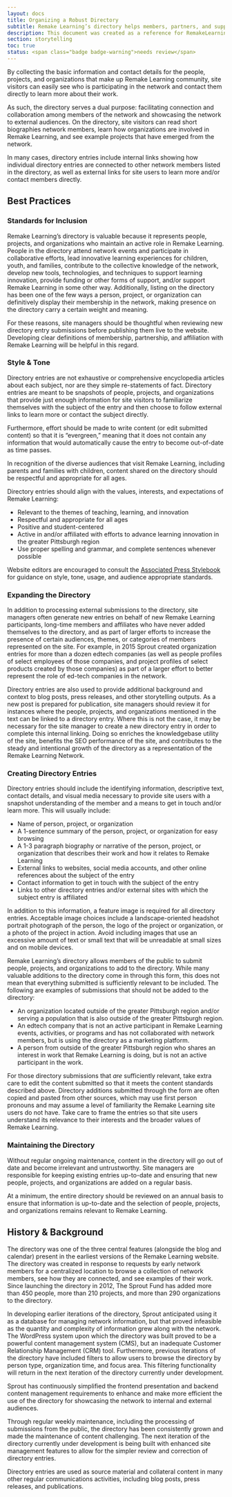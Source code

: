 ```yaml
---
layout: docs
title: Organizing a Robust Directory
subtitle: Remake Learning’s directory helps members, partners, and supporters see themselves as part of a larger whole.
description: This document was created as a reference for RemakeLearning.org’s site manager. It provides a description of the value of Remake Learning’s directory of people, projects, and organizations, a historical account of the content strategy used to date, and instructional guidance for creating high-quality directory entries and maintaining those entries over time. It is intended to be useful for anyone who is managing and adding content to the directory.
section: storytelling
toc: true
status: <span class="badge badge-warning">needs review</span>
---
```


By collecting the basic information and contact details for the people, projects, and organizations that make up Remake Learning community, site visitors can easily see who is participating in the network and contact them directly to learn more about their work.

As such, the directory serves a dual purpose: facilitating connection and collaboration among members of the network and showcasing the network to external audiences. On the directory, site visitors can read short biographies network members, learn how organizations are involved in Remake Learning, and see example projects that have emerged from the network.

In many cases, directory entries include internal links showing how individual directory entries are connected to other network members listed in the directory, as well as external links for site users to learn more and/or contact members directly.  

## Best Practices

### Standards for Inclusion

Remake Learning’s directory is valuable because it represents people, projects, and organizations who maintain an active role in Remake Learning. People in the directory attend network events and participate in collaborative efforts, lead innovative learning experiences for children, youth, and families, contribute to the collective knowledge of the network, develop new tools, technologies, and techniques to support learning innovation, provide funding or other forms of support, and/or support Remake Learning in some other way. Additionally, listing on the directory has been one of the few ways a person, project, or organization can definitively display their membership in the network, making presence on the directory carry a certain weight and meaning.

For these reasons, site managers should be thoughtful when reviewing new directory entry submissions before publishing them live to the website. Developing clear definitions of membership, partnership, and affiliation with Remake Learning will be helpful in this regard.

### Style & Tone

Directory entries are not exhaustive or comprehensive encyclopedia articles about each subject, nor are they simple re-statements of fact. Directory entries are meant to be snapshots of people, projects, and organizations that provide just enough information for site visitors to familiarize themselves with the subject of the entry and then choose to follow external links to learn more or contact the subject directly.

Furthermore, effort should be made to write content (or edit submitted content) so that it is “evergreen,” meaning that it does not contain any information that would automatically cause the entry to become out-of-date as time passes.

In recognition of the diverse audiences that visit Remake Learning, including parents and families with children, content shared on the directory should be respectful and appropriate for all ages.

Directory entries should align with the values, interests, and expectations of Remake Learning:

* Relevant to the themes of teaching, learning, and innovation
* Respectful and appropriate for all ages
* Positive and student-centered
* Active in and/or affiliated with efforts to advance learning innovation in the greater Pittsburgh region
* Use proper spelling and grammar, and complete sentences whenever possible

Website editors are encouraged to consult the [Associated Press Stylebook](https://www.apstylebook.com/) for guidance on style, tone, usage, and audience appropriate standards.

### Expanding the Directory

In addition to processing external submissions to the directory, site managers often generate new entries on behalf of new Remake Learning participants, long-time members and affiliates who have never added themselves to the directory, and as part of larger efforts to increase the presence of certain audiences, themes, or categories of members represented on the site. For example, in 2015 Sprout created organization entries for more than a dozen edtech companies (as well as people profiles of select employees of those companies, and project profiles of select products created by those companies) as part of a larger effort to better represent the role of ed-tech companies in the network.

Directory entries are also used to provide additional background and context to blog posts, press releases, and other storytelling outputs. As a new post is prepared for publication, site managers should review it for instances where the people, projects, and organizations mentioned in the text can be linked to a directory entry. Where this is not the case, it may be necessary for the site manager to create a new directory entry in order to complete this internal linking. Doing so enriches the knowledgebase utility of the site, benefits the SEO performance of the site, and contributes to the steady and intentional growth of the directory as a representation of the Remake Learning Network.

### Creating Directory Entries

Directory entries should include the identifying information, descriptive text, contact details, and visual media necessary to provide site users with a snapshot understanding of the member and a means to get in touch and/or learn more. This will usually include:

* Name of person, project, or organization
* A 1-sentence summary of the person, project, or organization for easy browsing
* A 1-3 paragraph biography or narrative of the person, project, or organization that describes their work and how it relates to Remake Learning
* External links to websites, social media accounts, and other online references about the subject of the entry
* Contact information to get in touch with the subject of the entry
* Links to other directory entries and/or external sites with which the subject entry is affiliated

In addition to this information, a feature image is required for all directory entries.  Acceptable image choices include a landscape-oriented headshot portrait photograph of the person, the logo of the project or organization, or a photo of the project in action. Avoid including images that use an excessive amount of text or small text that will be unreadable at small sizes and on mobile devices.

Remake Learning’s directory allows members of the public to submit people, projects, and organizations to add to the directory. While many valuable additions to the directory come in through this form, this does not mean that everything submitted is sufficiently relevant to be included. The following are examples of submissions that should not be added to the directory:

* An organization located outside of the greater Pittsburgh region and/or serving a population that is also outside of the greater Pittsburgh region.
* An edtech company that is not an active participant in Remake Learning events, activities, or programs and has not collaborated with network members, but is using the directory as a marketing platform.
* A person from outside of the greater Pittsburgh region who shares an interest in work that Remake Learning is doing, but is not an active participant in the work.

For those directory submissions that _are_ sufficiently relevant, take extra care to edit the content submitted so that it meets the content standards described above. Directory additions submitted through the form are often copied and pasted from other sources, which may use first person pronouns and may assume a level of familiarity the Remake Learning site users do not have. Take care to frame the entries so that site users understand its relevance to their interests and the broader values of Remake Learning.

### Maintaining the Directory
Without regular ongoing maintenance, content in the directory will go out of date and become irrelevant and untrustworthy. Site managers are responsible for keeping existing entries up-to-date and ensuring that new people, projects, and organizations are added on a regular basis.

At a minimum, the entire directory should be reviewed on an annual basis to ensure that information is up-to-date and the selection of people, projects, and organizations remains relevant to Remake Learning.

## History & Background

The directory was one of the three central features (alongside the blog and calendar) present in the earliest versions of the Remake Learning website. The directory was created in response to requests by early network members for a centralized location to browse a collection of network members, see how they are connected, and see examples of their work. Since launching the directory in 2012, The Sprout Fund has added more than 450 people, more than 210 projects, and more than 290 organizations to the directory.

In developing earlier iterations of the directory, Sprout anticipated using it as a database for managing network information, but that proved infeasible as the quantity and complexity of information grew along with the network. The WordPress system upon which the directory was built proved to be a powerful content management system (CMS), but an inadequate Customer Relationship Management (CRM) tool. Furthermore, previous iterations of the directory have included filters to allow users to browse the directory by person type, organization time, and focus area. This filtering functionality will return in the next iteration of the directory currently under development.

Sprout has continuously simplified the frontend presentation and backend content management requirements to enhance and make more efficient the use of the directory for showcasing the network to internal and external audiences.

Through regular weekly maintenance, including the processing of submissions from the public, the directory has been consistently grown and made the maintenance of content challenging. The next iteration of the directory currently under development is being built with enhanced site management features to allow for the simpler review and correction of directory entries.

Directory entries are used as source material and collateral content in many other regular communications activities, including blog posts, press releases, and publications.
